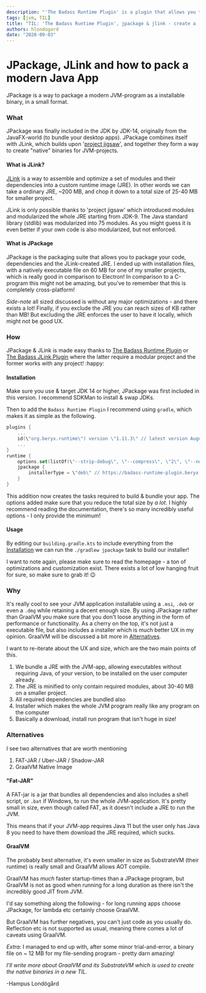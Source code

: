 ```yaml
---
description: "'The Badass Runtime Plugin' is a plugin that allows you to package a stripped down JRE and modules from your program into a 'native' installable program which doesn't require the user to have Java installed. It takes help of JPackage & JLink to achieve this, my own small program ended up at 35 MB including JRE, which is pretty crazy. This is like Electron, but better! ;)"
tags: [jvm, TIL]
title: "TIL: 'The Badass Runtime Plugin', jpackage & jlink - create a 'native' installable executable from your JVM-app that isn't huge"
authors: hlondogard
date: "2020-09-03"
---
```

# JPackage, JLink and how to pack a modern Java App
JPackage is a way to package a modern JVM-program as a installable binary, in a small format.
<!--truncate-->

### What
JPackage was finally included in the JDK by JDK-14, originally from the JavaFX-world (to bundle your desktop apps).
JPackage combines itself with JLink, which builds upon '[project jigsaw](https://openjdk.java.net/projects/jigsaw/)', and together they form a way to create \"native\" binaries for JVM-projects.

#### What is JLink?

[JLink](https://docs.oracle.com/javase/9/tools/jlink.htm) is a way to assemble and optimize a set of modules and their dependencies into a custom runtime image (JRE). 
In other words we can take a ordinary JRE, ~200 MB, and chop it down to a total size of 25-40 MB for smaller project.

JLink is only possible thanks to 'project jigsaw' which introduced modules and modularized the whole JRE starting from JDK-9. The Java standard library (stdlib) was modularized into 75 modules.
As you might guess it is even better if your own code is also modularized, but not enforced.

#### What is JPackage

 JPackage is the packaging suite that allows you to package your code, dependencies and the JLink-created JRE. I ended up with installation files, with a natively executable file on 60 MB for one of my smaller projects, which is really good in comparison to Electron!
In comparison to a C-program this might not be amazing, but you've to remember that this is completely cross-platform!

_Side-note_ all sized discussed is without any major optimizations - and there exists a lot! Finally, if you exclude the JRE you can reach sizes of KB rather than MB! But excluding the JRE enforces the user to have it locally, which might not be good UX.


### How
JPackage & JLink is made easy thanks to [The Badass Runtime Plugin](https://badass-runtime-plugin.beryx.org/releases/latest/) or [The Badass JLink Plugin](https://badass-jlink-plugin.beryx.org/releases/latest/) where the latter require a modular project and the former works with any project! :happy:

#### Installation

Make sure you use & target JDK 14 or higher, JPackage was first included in this version. I recommend SDKMan to install & swap JDKs.

Then to add the `Badass Runtime Plugin` I recommend using `gradle`, which makes it as simple as the following.

```kotlin
plugins {
    ...
    id(\"org.beryx.runtime\") version \"1.11.3\" // latest version August 2020
    ...
}
runtime {
    options.set(listOf(\"--strip-debug\", \"--compress\", \"2\", \"--no-header-files\", \"--no-man-pages\"))
    jpackage {
        installerType = \"deb\" // https://badass-runtime-plugin.beryx.org/releases/latest/
    }
}
```

This addition now creates the tasks required to build & bundle your app. The options added make sure that you reduce the total size by _a lot_.
I highly recommend reading the documentation, there's so many incredibly useful options - I only provide the minimum!

#### Usage

By editing our `building.gradle.kts` to include everything from the [Installation](#Installation) we can run the `./gradlew jpackage` task to build our installer! 

I want to note again, please make sure to read the homepage - a ton of optimizations and customization exist. There exists a lot of low hanging fruit for sure, so make sure to grab it! :wink:


### Why
It's really cool to see your JVM application installable using a `.msi`, `.deb` or even a `.dmg` while retaining a decent enough size.
By using JPackage rather than GraalVM you make sure that you don't loose anything in the form of performance or functionality. As a cherry on the top, it's not just a executable file, but also includes a installer which is much better UX in my opinion. GraalVM will be discussed a bit more in [Alternatives](#Alternatives).

I want to re-iterate about the UX and size, which are the two main points of this.

1. We bundle a JRE with the JVM-app, allowing executables without requiring Java, of your version, to be installed on the user computer already.
2. The JRE is minified to only contain required modules, about 30-40 MB on a smaller project.
3. All required dependencies are bundled also
4. Installer which makes the whole JVM program really like any program on the computer 
5. Basically a download, install run program that isn't huge in size!
 
### Alternatives
I see two alternatives that are worth mentioning

1. FAT-JAR / Uber-JAR / Shadow-JAR 
2. GraalVM Native Image

#### \"Fat-JAR\"
A FAT-jar is a jar that bundles all dependencies and also includes a shell script, or `.bat` if Windows, to run the whole JVM-application. 
It's pretty small in size, even though called FAT, as it doesn't include a JRE to run the JVM.

This means that if your JVM-app requires Java 11 but the user only has Java 8 you need to have them download the JRE required, which sucks.

 #### GraalVM
 The probably best alternative, it's even smaller in size as SubstrateVM (their runtime) is really small and GraalVM allows AOT compile.
 
 GraalVM has _much_ faster startup-times than a JPackage program, but GraalVM is not as good when running for a long duration as there isn't the incredibly good JIT from JVM.

I'd say something along the following - for long running apps choose JPackage, for lambda etc certainly choose GraalVM.

But GraalVM has further negatives, you can't just code as you usually do. Reflection etc is not supported as usual, meaning there comes a lot of caveats using GraalVM.

_Extra:_ I managed to end up with, after some minor trial-and-error, a binary file on ~ 12 MB for my file-sending program - pretty darn amazing!

  _I'll write more about GraalVM and its SubstrateVM which is used to create the native binaries in a new TIL._

-Hampus Londögård